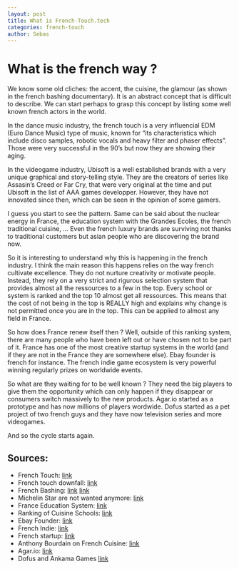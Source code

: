 ```yaml
---
layout: post
title: What is French-Touch.tech
categories: french-touch
author: Sebas
---
```


# What is the french way ?

We know some old cliches: the accent, the cuisine, the glamour (as shown in the french bashing documentary). It is an abstract concept that is difficult to describe. We can start perhaps to grasp this concept by listing some well known french actors in the world.

In the dance music industry, the french touch is a very influencial EDM (Euro Dance Music) type of music, known for “its characteristics which include disco samples, robotic vocals and heavy filter and phaser effects”. Those were very successful in the 90’s but now they are showing their aging.

In the videogame industry, Ubisoft is a well established brands with a very unique graphical and story-telling style. They are the creators of series like Assasin’s Creed or Far Cry, that were very original at the time and put Ubisoft in the list of AAA games developper. However, they have not innovated since then, which can be seen in the opinion of some gamers.

I guess you start to see the pattern. Same can be said about the nuclear energy in France, the education system with the Grandes Ecoles, the french traditional cuisine, … Even the french luxury brands are surviving not thanks to traditional customers but asian people who are discovering the brand now.

So it is interesting to understand why this is happening in the french industry. I think the main reason this happens relies on the way french cultivate excellence. They do not nurture creativity or motivate people. Instead, they rely on a very strict and rigurous selection system that provides almost all the ressources to a few in the top. Every school or system is ranked and the top 10 almost get all ressources. This means that the cost of not being in the top is REALLY high and explains why change is not permitted once you are in the top. This can be applied to almost any field in France.

So how does France renew itself then ? Well, outside of this ranking system, there are many people who have been left out or have chosen not to be part of it. France has one of the most creative startup systems in the world (and if they are not in the France they are somewhere else). Ebay founder is french for instance. The french indie game ecosystem is very powerful winning regularly prizes on worldwide events.

So what are they waiting for to be well known ? They need the big players to give them the opportunity which can only happen if they disappear or consumers switch massively to the new products. Agar.io started as a prototype and has now millions of players wordwide. Dofus started as a pet project of two french guys and they have now television series and more videogames.

And so the cycle starts again.

## Sources:

* French Touch: [link](http://www.theguardian.com/culture/2015/jul/12/spotlight-on-the-french-touch-eden-mia-hansen-love-house-music)
* French touch downfall: [link](http://daily.redbullmusicacademy.com/2015/11/french-touch-feature)
* French Bashing: [link](https://www.youtube.com/watch?v=UCGW9PTS6Lg)
[link](http://www.hardcoregamer.com/2016/02/27/the-traditional-ubisoft-style-open-world-game-needs-to-go-away/194060/)
* Michelin Star are not wanted anymore: [link](http://www.vanityfair.com/culture/2015/09/top-chefs-michelin-stars)
* France Education System: [link](http://www.understandfrance.org/France/Education.html)
* Ranking of Cuisine Schools: [link](http://www.parisselectbook.com/le-top-5-des-ecoles-de-cuisine/)
* Ebay Founder: [link](https://en.wikipedia.org/wiki/Pierre_Omidyar)
* French Indie: [link](http://ludumdare.com/compo/2014/05/06/singular-a-ludumdare-28-entry-is-now-a-full-game/)
* French startup: [link](http://uk.businessinsider.com/the-17-hottest-tech-startups-in-france-2015-4)
* Anthony Bourdain on French Cuisine: [link](https://www.youtube.com/watch?v=4_BoL6yVV3w)
* Agar.io: [link](https://en.wikipedia.org/wiki/Agar.io)
* Dofus and Ankama Games [link](https://en.wikipedia.org/wiki/Ankama_Games)
